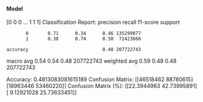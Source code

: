 #### Model
[0 0 0 ... 1 1 1]
Classification Report:
              precision    recall  f1-score   support

           0       0.71      0.34      0.46 135299077
           1       0.38      0.74      0.50  72423666

    accuracy                           0.48 207722743
   macro avg       0.54      0.54      0.48 207722743
weighted avg       0.59      0.48      0.48 207722743

Accuracy: 0.4813083081615189
Confusion Matrix:
[[46518462 88780615]
 [18963446 53460220]]
Confusion Matrix (%):
[[22.3944963  42.73995891]
 [ 9.12921028 25.73633451]]
